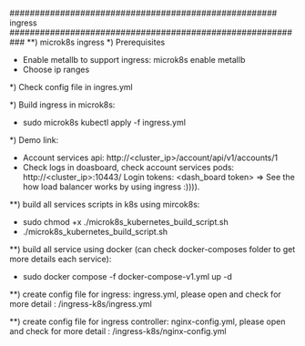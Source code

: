 ##################################################### ingress ###########################################################
**) microk8s ingress
 *) Prerequisites
 -  Enable metallb to support ingress:  microk8s enable metallb
 -  Choose ip ranges

 *) Check config file in ingres.yml
 
 *) Build ingress in microk8s: 
  - sudo microk8s kubectl apply -f ingress.yml
 
 *) Demo link:
  - Account services api: http://<cluster_ip>/account/api/v1/accounts/1
  - Check logs in doasboard, check account services pods:  http://<cluster_ip>:10443/
	 Login tokens: <dash_board token>
 => See the how load balancer works by using ingress :)))).
 
**) build all services scripts in k8s using mircok8s:
  - sudo chmod +x ./microk8s_kubernetes_build_script.sh
  - ./microk8s_kubernetes_build_script.sh
  
**) build all service using docker (can check docker-composes folder to get more details each service):
  - sudo docker compose -f docker-compose-v1.yml up -d


**) create config file for ingress: ingress.yml, please open and check for more detail : /ingress-k8s/ingress.yml

**) create config file for ingress controller: nginx-config.yml, please open and check for more detail : /ingress-k8s/nginx-config.yml